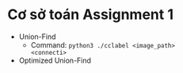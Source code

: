# Cơ sở toán Assignment 1
- Union-Find
  - Command: <code>python3 ./cclabel \<image_path> \<connecti></code>
- Optimized Union-Find
